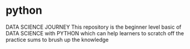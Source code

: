 # python
DATA SCIENCE JOURNEY
This repository is the beginner level basic of DATA SCIENCE with PYTHON
which can help learners to scratch off the practice sums to brush  up the knowledge
